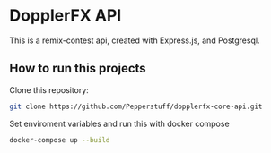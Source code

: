 # DopplerFX API

This is a remix-contest api, created with Express.js, and Postgresql.

## How to run this projects

Clone this repository:
 ```bash
git clone https://github.com/Pepperstuff/dopplerfx-core-api.git
 ```

 Set enviroment variables and run this with docker compose

 ``` bash
 docker-compose up --build

 ```
